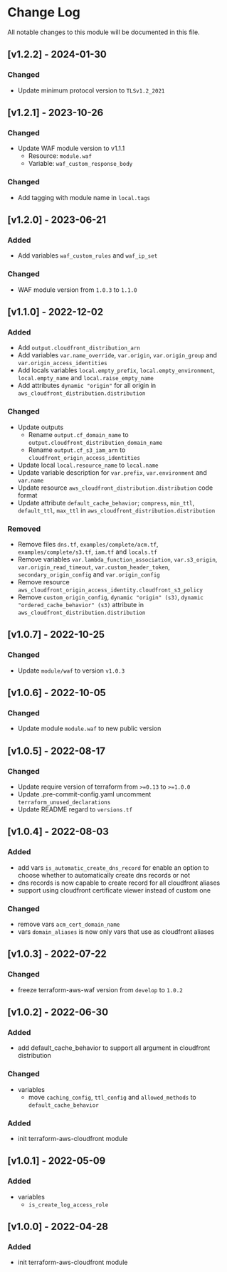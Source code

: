 # Change Log

All notable changes to this module will be documented in this file.

## [v1.2.2] - 2024-01-30

### Changed

- Update minimum protocol version to `TLSv1.2_2021`

## [v1.2.1] - 2023-10-26

### Changed

- Update WAF module version to v1.1.1
  - Resource: `module.waf`
  - Variable: `waf_custom_response_body`

### Changed

- Add tagging with module name in `local.tags`

## [v1.2.0] - 2023-06-21

### Added

- Add variables `waf_custom_rules` and `waf_ip_set`

### Changed

- WAF module version from `1.0.3` to `1.1.0`

## [v1.1.0] - 2022-12-02

### Added

- Add `output.cloudfront_distribution_arn`
- Add variables `var.name_override`, `var.origin`, `var.origin_group` and `var.origin_access_identities`
- Add locals variables `local.empty_prefix`, `local.empty_environment`, `local.empty_name` and `local.raise_empty_name`
- Add attributes `dynamic "origin"` for all origin in `aws_cloudfront_distribution.distribution`

### Changed

- Update outputs
    - Rename `output.cf_domain_name` to `output.cloudfront_distribution_domain_name`
    - Rename `output.cf_s3_iam_arn` to `cloudfront_origin_access_identities`
- Update local `local.resource_name` to `local.name`
- Update variable description for `var.prefix`, `var.environment` and `var.name`
- Update resource `aws_cloudfront_distribution.distribution` code format
- Update attribute `default_cache_behavior`; `compress`, `min_ttl`, `default_ttl`, `max_ttl` in `aws_cloudfront_distribution.distribution`

### Removed

- Remove files `dns.tf`, `examples/complete/acm.tf`, `examples/complete/s3.tf`, `iam.tf` and `locals.tf`
- Remove variables `var.lambda_function_association`, `var.s3_origin`, `var.origin_read_timeout`, `var.custom_header_token`, `secondary_origin_config` and `var.origin_config`
- Remove resource `aws_cloudfront_origin_access_identity.cloudfront_s3_policy`
- Remove `custom_origin_config`, `dynamic "origin" (s3)`, `dynamic "ordered_cache_behavior" (s3)` attribute in `aws_cloudfront_distribution.distribution`

## [v1.0.7] - 2022-10-25

### Changed

- Update `module/waf` to version `v1.0.3`

## [v1.0.6] - 2022-10-05

### Changed

- Update module `module.waf` to new public version

## [v1.0.5] - 2022-08-17

### Changed

- Update require version of terraform from `>=0.13` to `>=1.0.0`
- Update .pre-commit-config.yaml uncomment `terraform_unused_declarations`
- Update README regard to `versions.tf`

## [v1.0.4] - 2022-08-03

### Added

- add vars `is_automatic_create_dns_record` for enable an option to choose whether to automatically create dns records or not
- dns records is now capable to create record for all cloudfront aliases
- support using cloudfront certificate viewer instead of custom one

### Changed

- remove vars `acm_cert_domain_name`
- vars `domain_aliases` is now only vars that use as cloudfront aliases

## [v1.0.3] - 2022-07-22

### Changed

- freeze terraform-aws-waf version from `develop` to `1.0.2`

## [v1.0.2] - 2022-06-30

### Added

- add default_cache_behavior to support all argument in cloudfront distribution

### Changed

- variables
  - move `caching_config`, `ttl_config` and `allowed_methods` to `default_cache_behavior`

### Added

- init terraform-aws-cloudfront module

## [v1.0.1] - 2022-05-09

### Added

- variables
  - `is_create_log_access_role`

## [v1.0.0] - 2022-04-28

### Added

- init terraform-aws-cloudfront module
